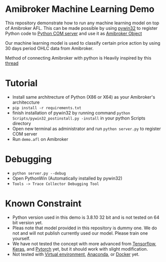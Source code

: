 # Amibroker Machine Learning Demo

This repository demonstrate how to run any machine learning model on top of Amibroker AFL. This can be made possible by using [pywin32](https://github.com/mhammond/pywin32) to register Python code to [Python COM server](http://timgolden.me.uk/pywin32-docs/html/com/win32com/HTML/QuickStartServerCom.html) and use it as [Amibroker Object](https://www.amibroker.com/guide/afl/createobject.html)

Our machine learning model is used to classify certain price action by using 30 days period OHLC data from Amibroker.

Method of connecting Amibroker with python is Heavily inspired by this [thread](https://forum.amibroker.com/t/is-it-possible-to-run-python-on-amibroker/1809)

# Tutorial

- Install same architrecture of Python (X86 or X64) as your Amibroker's architeccture
- `pip install -r requirements.txt`
- finish installation of pywin32 by running command `python Scripts/pywin32_postinstall.py -install` in your python Scripts directory
- Open new terminal as administrator and run `python server.py` to register COM server
- Run `demo.afl` on Amibroker

# Debugging

- `python server.py --debug`
- Open PythonWin (Automatically installed by pywin32)
- `Tools -> Trace Collector Debugging Tool`

# Known Constraint

- Python version used in this demo is 3.8.10 32 bit and is not tested on 64 bit version yet.
- Pleas note that model provided in this repository is dummy one. We do not and will not publish currently used our model. Please train one yourself.
- We have not tested the concept with more advanced from [Tensorflow](https://www.tensorflow.org/), [Keras](https://keras.io/), and [Pytorch](https://pytorch.org/) yet, but it should work with slight modification.
- Not tested with [Virtual environment](https://docs.python.org/3/library/venv.html), [Anaconda](anaconda), or [Docker](https://hub.docker.com/_/python) yet.
